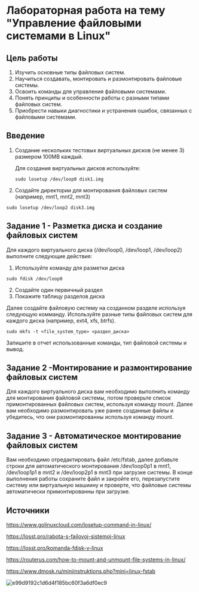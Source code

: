 # Лабораторная работа на тему "Управление файловыми системами в Linux"
## Цель работы
1. Изучить основные типы файловых систем.
2. Научиться создавать, монтировать и размонтировать файловые системы.
3. Освоить команды для управления файловыми системами.
4. Понять принципы и особенности работы с разными типами файловых систем.
5. Приобрести навыки диагностики и устранения ошибок, связанных с файловыми системами.
## Введение
1. Создание нескольких тестовых виртуальных дисков (не менее 3) размером 100MB каждый.
   
   Для создания виртуальных дисков используйте:
   
    ```
    sudo losetup /dev/loop0 disk1.img
    ```    
2. Создайте директории для монтирования файловых систем (например, mnt1, mnt2, mnt3)
 ```
sudo losetup /dev/loop2 disk3.img
  ```
## Задание 1 - Разметка диска и создание файловых систем
Для каждого виртуального диска (/dev/loop0, /dev/loop1, /dev/loop2) выполните следующие действия:
1. Используйте команду для разметки диска
  ```
 sudo fdisk /dev/loop0
  ```
2. Создайте один первичный раздел
3. Покажите таблицу разделов диска

Далее создайте файловую систему на созданном разделе используя следующую комманду. Используйте разные типы файловых систем для каждого диска (например, ext4, xfs, btrfs).
 ```
sudo mkfs -t <file_system_type> <раздел_диска>
 ```
Запишите в отчет использованные команды, тип файловой системы и вывод.
## Задание 2 -Монтирование и размонтирование файловых систем
Для каждого виртуального диска вам необходимо выполнить команду для монтирования файловой системы, потом проверьте список примонтированных файловых систем, используя команду mount.
Далее вам необходимо размонтировать уже ранее созданные файлы и убедитесь, что они размонтированны используя команду mount.

## Задание 3 - Автоматическое монтирование файловых систем
Вам необходимо отредактировать файл /etc/fstab, далее добавьте строки для автоматического монтирования /dev/loop0p1 в mnt1, /dev/loop1p1 в mnt2 и /dev/loop2p1 в mnt3 при загрузке системы. В конце выполнения работы сохраните файл и закройте его, перезапустите систему или виртуальную машиину и проверте, что файловые системы автоматически примонтированны при загрузке.
## Источники
https://www.golinuxcloud.com/losetup-command-in-linux/ 

https://losst.pro/rabota-s-fajlovoj-sistemoj-linux

https://losst.pro/komanda-fdisk-v-linux

https://routerus.com/how-to-mount-and-unmount-file-systems-in-linux/

https://www.dmosk.ru/miniinstruktions.php?mini=linux-fstab

![e99d9192c1d6d4f185bc60f3a6df0ec9](https://github.com/user-attachments/assets/475cc3f7-909a-442a-bd20-1386faacaffa)
